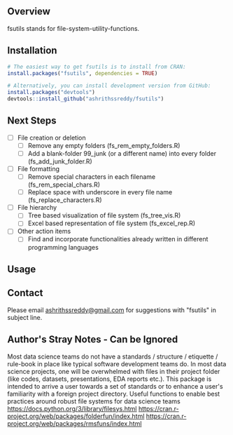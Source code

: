 ## Overview
fsutils stands for file-system-utility-functions. 

## Installation

``` r
# The easiest way to get fsutils is to install from CRAN:
install.packages("fsutils", dependencies = TRUE)

# Alternatively, you can install development version from GitHub:
install.packages("devtools")
devtools::install_github("ashrithssreddy/fsutils")
```

## Next Steps
- [ ] File creation or deletion
	- [ ] Remove any empty folders (fs_rem_empty_folders.R)
	- [ ] Add a blank-folder 99_junk (or a different name) into every folder (fs_add_junk_folder.R)

- [ ] File formatting
	- [ ] Remove special characters in each filename (fs_rem_special_chars.R)
	- [ ] Replace space with underscore in every file name (fs_replace_characters.R)
	
- [ ] File hierarchy
	- [ ] Tree based visualization of file system (fs_tree_vis.R)
	- [ ] Excel based representation of file system (fs_excel_rep.R)
 
- [ ] Other action items
	- [ ] Find and incorporate functionalities already written in different programming languages

## Usage

## Contact
Please email ashrithssreddy@gmail.com for suggestions with "fsutils" in subject line.

## Author's Stray Notes - Can be Ignored
Most data science teams do not have a standards / structure / etiquette / rule-book in place like typical software development teams do.
In most data science projects, one will be overwhelmed with files in their project folder (like codes, datasets, presentations, EDA reports etc.).
This package is intended to arrive a user towards a set of standards or to enhance a user's familiarity with a foreign project directory.
Useful functions to enable best practices around robust file systems for data science teams
https://docs.python.org/3/library/filesys.html
https://cran.r-project.org/web/packages/folderfun/index.html
https://cran.r-project.org/web/packages/rmsfuns/index.html
